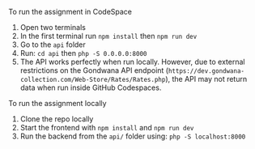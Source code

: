 To run the assignment in CodeSpace
1. Open two terminals  
2. In the first terminal run `npm install` then `npm run dev`  
3. Go to the `api` folder  
4. Run: `cd api` then `php -S 0.0.0.0:8000`  
5. The API works perfectly when run locally.
   However, due to external restrictions on the Gondwana API endpoint
    (`https://dev.gondwana-collection.com/Web-Store/Rates/Rates.php`),
    the API may not return data when run inside GitHub Codespaces.

To run the assignment locally
1. Clone the repo locally
2. Start the frontend with `npm install` and `npm run dev`
3. Run the backend from the `api/` folder using: `php -S localhost:8000`
